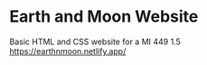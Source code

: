 # Earth and Moon Website
Basic HTML and CSS website for a MI 449 1.5
https://earthnmoon.netlify.app/